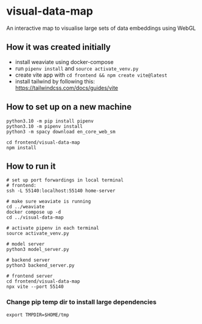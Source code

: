 # visual-data-map
An interactive map to visualise large sets of data embeddings using WebGL

## How it was created initially

- install weaviate using docker-compose
- run `pipenv install` and  `source activate_venv.py`
- create vite app with `cd frontend && npm create vite@latest`
- install tailwind by following this: https://tailwindcss.com/docs/guides/vite

## How to set up on a new machine

```
python3.10 -m pip install pipenv
python3.10 -m pipenv install
python3 -m spacy download en_core_web_sm

cd frontend/visual-data-map
npm install
```

## How to run it

```
# set up port forwardings in local terminal
# frontend:
ssh -L 55140:localhost:55140 home-server

# make sure weaviate is running
cd ../weaviate
docker compose up -d
cd ../visual-data-map

# activate pipenv in each terminal
source activate_venv.py

# model server
python3 model_server.py

# backend server
python3 backend_server.py

# frontend server
cd frontend/visual-data-map
npx vite --port 55140
```

### Change pip temp dir to install large dependencies

`export TMPDIR=$HOME/tmp`
